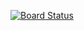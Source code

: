 [![Board Status](https://dev.azure.com/aimle/6b2bc65d-621f-4f30-97a3-500ffc8f925d/b8b0364f-0937-4ee6-8e24-30400d8936a2/_apis/work/boardbadge/7b462f9c-9ffe-4478-aa9a-788c89b8217c)](https://dev.azure.com/aimle/6b2bc65d-621f-4f30-97a3-500ffc8f925d/_boards/board/t/b8b0364f-0937-4ee6-8e24-30400d8936a2/Microsoft.RequirementCategory)